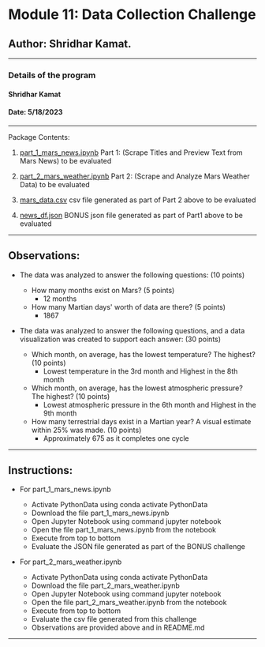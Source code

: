 # Module 11: Data Collection Challenge

## Author: Shridhar Kamat.
<hr>

### Details of the program 
#### Shridhar Kamat
#### Date: 5/18/2023
<hr>
Package Contents:

1. [part_1_mars_news.ipynb](https://github.com/shriparna/data-collection-challenge/blob/main/part_1_mars_news.ipynb) Part 1: (Scrape Titles and Preview Text from Mars News) to be evaluated

2. [part_2_mars_weather.ipynb](https://github.com/shriparna/data-collection-challenge/blob/main/part_2_mars_weather.ipynb) Part 2: (Scrape and Analyze Mars Weather Data) to be evaluated

3. [mars_data.csv](https://github.com/shriparna/data-collection-challenge/blob/main/mars_data.csv) csv file generated as part of Part 2 above to be evaluated

4. [news_df.json](https://github.com/shriparna/data-collection-challenge/blob/main/news_df.json) BONUS json file generated as part of Part1 above to be evaluated

<hr>

## Observations:

- The data was analyzed to answer the following questions: (10 points)
    - How many months exist on Mars? (5 points)
        - 12 months
    - How many Martian days' worth of data are there? (5 points)
        - 1867

- The data was analyzed to answer the following questions, and a data visualization was created to support each answer: (30 points)
    - Which month, on average, has the lowest temperature? The highest? (10 points)
        - Lowest temperature in the 3rd month and Highest in the 8th month
    - Which month, on average, has the lowest atmospheric pressure? The highest? (10 points)
        - Lowest atmospheric pressure in the 6th month and Highest in the 9th month
    - How many terrestrial days exist in a Martian year? A visual estimate within 25% was made. (10 points)
        - Approximately 675 as it completes one cycle
<hr>

## Instructions:

- For part_1_mars_news.ipynb
    - Activate PythonData using conda activate PythonData
    - Download the file part_1_mars_news.ipynb
    - Open Jupyter Notebook using command jupyter notebook
    - Open the file part_1_mars_news.ipynb from the notebook
    - Execute from top to bottom   
    - Evaluate the JSON file generated as part of the BONUS challenge

- For part_2_mars_weather.ipynb
    - Activate PythonData using conda activate PythonData
    - Download the file part_2_mars_weather.ipynb
    - Open Jupyter Notebook using command jupyter notebook
    - Open the file part_2_mars_weather.ipynb from the notebook
    - Execute from top to bottom   
    - Evaluate the csv file generated from this challenge
    - Observations are provided above and in README.md
<hr>
